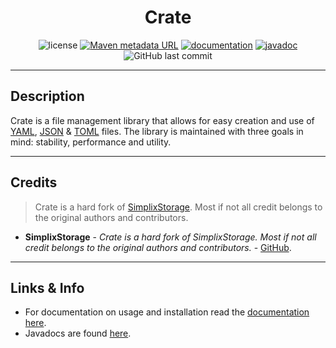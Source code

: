 <h1 align="center">Crate</h1>
<p align="center">
    <img src="https://img.shields.io/github/license/milkdrinkers/Crate?color=blue&style=flat-square" alt="license"/>
    <a href="https://maven.athyrium.eu/#/releases/com/github/milkdrinkers/crate"><img alt="Maven metadata URL" src="https://img.shields.io/maven-metadata/v?metadataUrl=https%3A%2F%2Fmaven.athyrium.eu%2Freleases%2Fcom%2Fgithub%2Fmilkdrinkers%2Fcrate%2Fmaven-metadata.xml&style=flat-square&label=Maven Version&color=44cc11"></a>
    <a href="https://milkdrinkers.github.io/Crate/introduction"><img src="https://img.shields.io/badge/Documentation-900C3F?style=flat-square" alt="documentation"/></a>
    <a href="https://maven.athyrium.eu/javadoc/releases/com/github/milkdrinkers/crate/latest"><img src="https://img.shields.io/badge/Javadoc-8A2BE2?style=flat-square" alt="javadoc"/></a>
    <img alt="GitHub last commit" src="https://img.shields.io/github/last-commit/milkdrinkers/crate?style=flat-square&label=Last%20Commit">
</p>

---

## Description

Crate is a file management library that allows for easy creation and use of [YAML](https://yaml.org/), [JSON](https://www.json.org/) & [TOML](https://toml.io/) files. The library is maintained with three goals in mind: stability, performance and utility. 

---

## Credits

> Crate is a hard fork of [SimplixStorage]((https://github.com/Simplix-Softworks/SimplixStorage)). Most if not all credit belongs to the original authors and contributors.

* **SimplixStorage** - *Crate is a hard fork of SimplixStorage. Most if not all credit belongs to the original authors and contributors.* - [GitHub](https://github.com/Simplix-Softworks/SimplixStorage).

---

## Links & Info

* For documentation on usage and installation read the [documentation here](https://milkdrinkers.github.io/Crate/introduction).
* Javadocs are found [here](https://jitpack.io/com/github/milkdrinkers/crate/latest/javadoc/).

